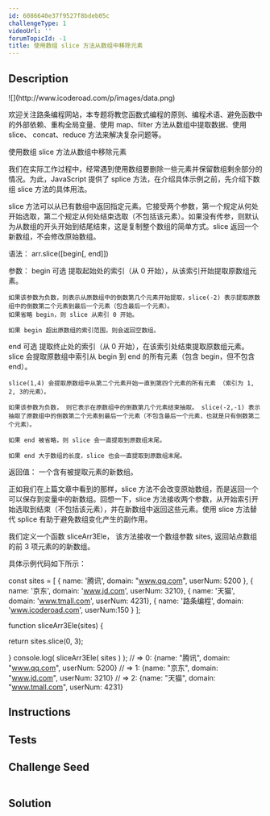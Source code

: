 ```yaml
---
id: 6086640e37f9527f8bdeb05c
challengeType: 1
videoUrl: ''
forumTopicId: -1
title: 使用数组 slice 方法从数组中移除元素
---
```


## Description
<section id='description'>
![](http://www.icoderoad.com/p/images/data.png)

欢迎关注路条编程网站，本专题将教您函数式编程的原则、编程术语、避免函数中的外部依赖、重构全局变量、使用 map、filter 方法从数组中提取数据、使用 slice、 concat、reduce 方法来解决复杂问题等。

使用数组 slice 方法从数组中移除元素

我们在实际工作过程中，经常遇到使用数组要删除一些元素并保留数组剩余部分的情况。为此，JavaScript 提供了 splice 方法，在介绍具体示例之前，先介绍下数组 slice 方法的具体用法。

slice 方法可以从已有数组中返回指定元素。它接受两个参数，第一个规定从何处开始选取，第二个规定从何处结束选取（不包括该元素）。如果没有传参，则默认为从数组的开头开始到结尾结束，这是复制整个数组的简单方式。slice 返回一个新数组，不会修改原始数组。

语法：
arr.slice([begin[, end]])

参数：
  begin 可选
    提取起始处的索引（从 0 开始），从该索引开始提取原数组元素。

    如果该参数为负数，则表示从原数组中的倒数第几个元素开始提取，slice(-2) 表示提取原数组中的倒数第二个元素到最后一个元素（包含最后一个元素）。
    如果省略 begin，则 slice 从索引 0 开始。

    如果 begin 超出原数组的索引范围，则会返回空数组。
  end 可选
    提取终止处的索引（从 0 开始），在该索引处结束提取原数组元素。slice 会提取原数组中索引从 begin 到 end 的所有元素（包含 begin，但不包含 end）。

    slice(1,4) 会提取原数组中从第二个元素开始一直到第四个元素的所有元素 （索引为 1, 2, 3的元素）。

    如果该参数为负数， 则它表示在原数组中的倒数第几个元素结束抽取。 slice(-2,-1) 表示抽取了原数组中的倒数第二个元素到最后一个元素（不包含最后一个元素，也就是只有倒数第二个元素）。

    如果 end 被省略，则 slice 会一直提取到原数组末尾。

    如果 end 大于数组的长度，slice 也会一直提取到原数组末尾。

返回值：
  一个含有被提取元素的新数组。

正如我们在上篇文章中看到的那样，slice 方法不会改变原始数组，而是返回一个可以保存到变量中的新数组。回想一下，slice 方法接收两个参数，从开始索引开始选取到结束（不包括该元素），并在新数组中返回这些元素。使用 slice 方法替代 splice 有助于避免数组变化产生的副作用。

我们定义一个函数 sliceArr3Ele， 该方法接收一个数组参数 sites, 返回站点数组的前 3 项元素的的新数组。

具体示例代码如下所示：

const sites = [
  { name: '腾讯', domain: "www.qq.com", userNum: 5200 },
  { name: '京东', domain: 'www.jd.com', userNum: 3210},
  { name: '天猫', domain: 'www.tmall.com', userNum: 4231},
  { name: '路条编程', domain: 'www.icoderoad.com', userNum:150 }
];

function sliceArr3Ele(sites) {

  return sites.slice(0, 3);

}
console.log( sliceArr3Ele( sites ) );
// => 0: {name: "腾讯", domain: "www.qq.com", userNum: 5200}
// => 1: {name: "京东", domain: "www.jd.com", userNum: 3210}
// => 2: {name: "天猫", domain: "www.tmall.com", userNum: 4231}

</section>

## Instructions
<section id='instructions'>

</section>

## Tests
<section id='tests'>

</section>

## Challenge Seed
<section id='challengeSeed'>

<div id='js-seed'>

```js

```

</div>



</section>

## Solution
<section id='solution'>


</section>
